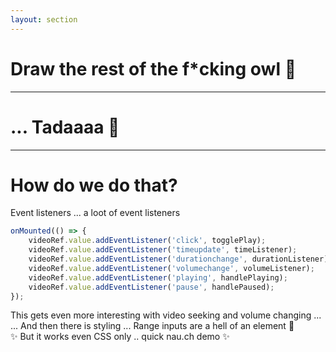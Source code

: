```yaml
---
layout: section
---
```


# Draw the rest of the f*cking owl 🦉

---


# ... Tadaaaa 🎉

<VideoSimple url="https://commondatastorage.googleapis.com/gtv-videos-bucket/sample/BigBuckBunny.mp4" />

---

# How do we do that?

Event listeners ... <v-click> a loot of event listeners </v-click>

<v-click>

```js
onMounted(() => {
    videoRef.value.addEventListener('click', togglePlay);
    videoRef.value.addEventListener('timeupdate', timeListener);
    videoRef.value.addEventListener('durationchange', durationListener);
    videoRef.value.addEventListener('volumechange', volumeListener);
    videoRef.value.addEventListener('playing', handlePlaying);
    videoRef.value.addEventListener('pause', handlePaused);
});
```

</v-click>

<v-click>
This gets even more interesting with video seeking and volume changing ...
</v-click>

<br/>

<v-click>
... And then there is styling ... Range inputs are a hell of an element 🫠
</v-click>

<br/>

<v-click>
✨ But it works even CSS only .. quick nau.ch demo ✨
</v-click>